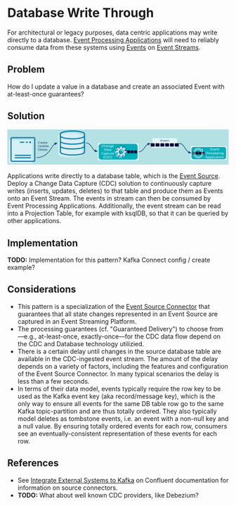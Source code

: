 # Database Write Through
For architectural or legacy purposes, data centric applications may write directly to a database. [Event Processing Applications](../event-processing/event-processing-application.md) will need to reliably consume data from these systems using [Events](../event/event.md) on [Event Streams](../event-stream/event-stream.md).

## Problem
How do I update a value in a database and create an associated Event with at-least-once guarantees?

## Solution
![db-write-through](../img/database-write-through.png)

Applications write directly to a database table, which is the [Event Source](event-source.md). Deploy a Change Data Capture (CDC) solution to continuously capture writes (inserts, updates, deletes) to that table and produce them as Events onto an Event Stream.  The events in stream can then be consumed by Event Processing Applications. Additionally, the event stream can be read into a Projection Table, for example with ksqlDB, so that it can be queried by other applications.

## Implementation
**TODO:** Implementation for this pattern?  Kafka Connect config / create example?

## Considerations
- This pattern is a specialization of the [Event Source Connector](event-source-connector.md) that guarantees that all state changes represented in an Event Source are captured in an Event Streaming Platform.
- The processing guarantees (cf. "Guaranteed Delivery") to choose from—e.g., at-least-once, exactly-once—for the CDC data flow depend on the CDC and Database technology utilizied.
- There is a certain delay until changes in the source database table are available in the CDC-ingested event stream. The amount of the delay depends on a variety of factors, including the features and configuration of the Event Source Connector. In many typical scenarios the delay is less than a few seconds.
- In terms of their data model, events typically require the row key to be used as the Kafka event key (aka record/message key), which is the only way to ensure all events for the same DB table row go to the same Kafka topic-partition and are thus totally ordered. They also typically model deletes as tombstone events, i.e. an event with a non-null key and a null value. By ensuring totally ordered events for each row, consumers see an eventually-consistent representation of these events for each row.

## References
* See [Integrate External Systems to Kafka](https://docs.confluent.io/cloud/current/connectors/index.html) on Confluent documentation for information on source connectors.
* **TODO:** What about well known CDC providers, like Debezium? 

